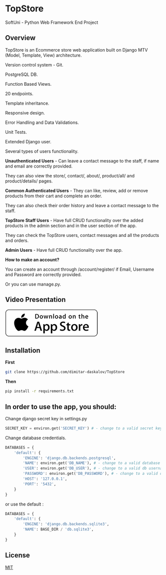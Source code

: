 # TopStore

SoftUni - Python Web Framework End Project


## Overview

TopStore is an Ecommerce store web application built on Django MTV (Model, Template, View) architecture.

Version control system - Git.

PostgreSQL DB.

Function Based Views.

20 endpoints.

Template inheritance.

Responsive design.

Error Handling and Data Validations.

Unit Tests.

Extended Django user.

Several types of users functionality.

**Unauthenticated Users** - Can leave a contact message to the staff, if name and email are correctly provided.

They can also view the store/, contact/, about/, product/all/ and product/details/ pages.


**Common Authenticated Users** - They can like, review, add or remove products from their cart and complete an order. 

They can also check their order history and leave a contact message to the staff.


**TopStore Staff Users** - Have full CRUD functionality over the added products in the admin section and in the user section of the app.

They can check the TopStore users, contact messages and all the products and orders.


**Admin Users** - Have full CRUD functionality over the app.


**How to make an account?**

You can create an account through /account/register/ if Email, Username and Password are correctly provided.

Or you can use manage.py.

## Video Presentation

[![Video Presentation](https://github.com/dimitar-daskalov/TopStore/blob/main/static/images/app_store.png)](https://youtu.be/nEdcXNyJavA)

## Installation

**First**
```bash
git clone https://github.com/dimitar-daskalov/TopStore
```
**Then**
```bash
pip install -r requirements.txt
```
## In order to use the app, you should:

Change django secret key in settings.py

```python
SECRET_KEY = environ.get('SECRET_KEY') # - change to a valid secret key
```

Change database credentials.

```python
DATABASES = {
    'default': {
        'ENGINE': 'django.db.backends.postgresql',
        'NAME': environ.get('DB_NAME'), # - change to a valid database name
        'USER': environ.get('DB_USER'), # - change to a valid db username
        'PASSWORD': environ.get('DB_PASSWORD'), # - change to a valid db password
        'HOST': '127.0.0.1',
        'PORT': '5432',
    }
}
```

or use the default :

```python
DATABASES = {
    'default': {
        'ENGINE': 'django.db.backends.sqlite3',
        'NAME': BASE_DIR / 'db.sqlite3',
    }
}
```

## License

[MIT](https://github.com/dimitar-daskalov/TopStore/blob/main/LICENSE)
